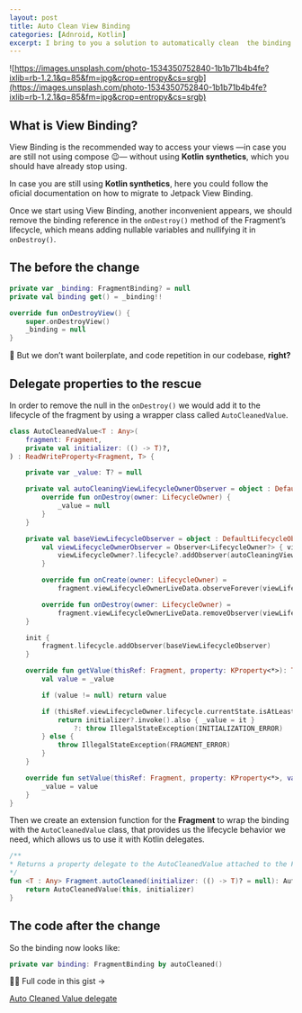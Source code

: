 ```yaml
---
layout: post
title: Auto Clean View Binding
categories: [Adnroid, Kotlin]
excerpt: I bring to you a solution to automatically clean  the binding reference without using boilerplate.
---
```


![https://images.unsplash.com/photo-1534350752840-1b1b71b4b4fe?ixlib=rb-1.2.1&q=85&fm=jpg&crop=entropy&cs=srgb](https://images.unsplash.com/photo-1534350752840-1b1b71b4b4fe?ixlib=rb-1.2.1&q=85&fm=jpg&crop=entropy&cs=srgb)

## What is View Binding?

View Binding is the recommended way to access your views —in case you are still not using compose 😉— without using **Kotlin synthetics**, which you should have already stop using.

In case you are still using **Kotlin synthetics**, here you could follow the oficial documentation on how to migrate to Jetpack View Binding.

[](https://developer.android.com/topic/libraries/view-binding/migration)

Once we start using View Binding, another inconvenient appears, we should remove the binding reference in the `onDestroy()` method of the Fragment’s lifecycle,  which means adding nullable variables and nullifying it in `onDestroy()`.

## The before the change

```kotlin
private var _binding: FragmentBinding? = null
private val binding get() = _binding!!

override fun onDestroyView() {
    super.onDestroyView()
    _binding = null
}
```

🤔 But we don’t want boilerplate, and code repetition in our codebase, **right?**

## Delegate properties to the rescue

In order to remove the null in the `onDestroy()` we would add it to the lifecycle of the fragment by using a wrapper class called `AutoCleanedValue`.

```kotlin
class AutoCleanedValue<T : Any>(
    fragment: Fragment,
    private val initializer: (() -> T)?,
) : ReadWriteProperty<Fragment, T> {

    private var _value: T? = null

    private val autoCleaningViewLifecycleOwnerObserver = object : DefaultLifecycleObserver {
        override fun onDestroy(owner: LifecycleOwner) {
            _value = null
        }
    }

    private val baseViewLifecycleObserver = object : DefaultLifecycleObserver {
        val viewLifecycleOwnerObserver = Observer<LifecycleOwner?> { viewLifecycleOwner ->
            viewLifecycleOwner?.lifecycle?.addObserver(autoCleaningViewLifecycleOwnerObserver)
        }

        override fun onCreate(owner: LifecycleOwner) =
            fragment.viewLifecycleOwnerLiveData.observeForever(viewLifecycleOwnerObserver)

        override fun onDestroy(owner: LifecycleOwner) =
            fragment.viewLifecycleOwnerLiveData.removeObserver(viewLifecycleOwnerObserver)
    }

    init {
        fragment.lifecycle.addObserver(baseViewLifecycleObserver)
    }

    override fun getValue(thisRef: Fragment, property: KProperty<*>): T {
        val value = _value

        if (value != null) return value

        if (thisRef.viewLifecycleOwner.lifecycle.currentState.isAtLeast(INITIALIZED)) {
            return initializer?.invoke().also { _value = it }
                ?: throw IllegalStateException(INITIALIZATION_ERROR)
        } else {
            throw IllegalStateException(FRAGMENT_ERROR)
        }
    }

    override fun setValue(thisRef: Fragment, property: KProperty<*>, value: T) {
        _value = value
    }
}
```

Then we create an extension function for the **Fragment** to wrap the binding with the `AutoCleanedValue` class, that provides us the lifecycle behavior we need, which allows us to use it with Kotlin delegates.

```kotlin
/**
* Returns a property delegate to the AutoCleanedValue attached to the Fragment Lifecycle
*/
fun <T : Any> Fragment.autoCleaned(initializer: (() -> T)? = null): AutoCleanedValue<T> {
    return AutoCleanedValue(this, initializer)
}
```

## The code after the change

So the binding now looks like:

```kotlin
private var binding: FragmentBinding by autoCleaned()
```

<aside>
👨‍💻 Full code in this gist →

[Auto Cleaned Value delegate](https://gist.github.com/Kuruchy/270fe8f0ba6e1937ec9c291912eb8d7e)

</aside>